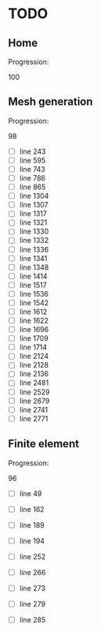 # TODO

## Home

Progression:
<div class="progress progress-100plus">
	<div class="progress-bar" style="width:100%">
	</div>
	<span class="progress-label">100</span>
</div>


## Mesh generation

Progression:
<div class="progress progress-80plus">
	<div class="progress-bar" style="width:98%">
	</div>
	<span class="progress-label">98</span>
</div>

- [ ] line 243
- [ ] line 595
- [ ] line 743
- [ ] line 786
- [ ] line 865
- [ ] line 1304
- [ ] line 1307
- [ ] line 1317
- [ ] line 1321
- [ ] line 1330
- [ ] line 1332
- [ ] line 1336
- [ ] line 1341
- [ ] line 1348
- [ ] line 1414
- [ ] line 1517
- [ ] line 1536
- [ ] line 1542
- [ ] line 1612
- [ ] line 1622
- [ ] line 1696
- [ ] line 1709
- [ ] line 1714
- [ ] line 2124
- [ ] line 2128
- [ ] line 2136
- [ ] line 2481
- [ ] line 2529
- [ ] line 2679
- [ ] line 2741
- [ ] line 2771

## Finite element

Progression:
<div class="progress progress-80plus">
	<div class="progress-bar" style="width:96%">
	</div>
	<span class="progress-label">96</span>
</div>

- [ ] line 49
- [ ] line 162
- [ ] line 189
- [ ] line 194
- [ ] line 252
- [ ] line 266
- [ ] line 273
- [ ] line 279
- [ ] line 285

